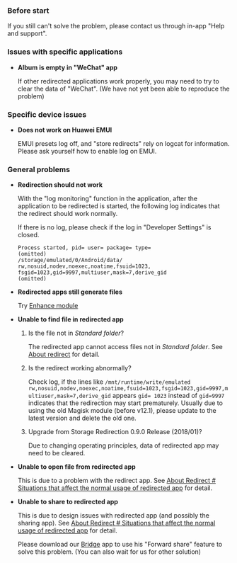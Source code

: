 ### Before start

If you still can't solve the problem, please contact us through in-app "Help and support".

### Issues with specific applications

* **Album is empty in "WeChat" app**

  If other redirected applications work properly, you may need to try to clear the data of "WeChat". (We have not yet been able to reproduce the problem)

### Specific device issues

* **Does not work on Huawei EMUI**

  EMUI presets log off, and "store redirects" rely on logcat for information. Please ask yourself how to enable log on EMUI.

### General problems

* **Redirection should not work**

  With the "log monitoring" function in the application, after the application to be redirected is started, the following log indicates that the redirect should work normally.

  If there is no log, please check if the log in "Developer Settings" is closed.

  ```
  Process started, pid= user= package= type=
  (omitted)
  /storage/emulated/0/Android/data/ rw,nosuid,nodev,noexec,noatime,fsuid=1023, fsgid=1023,gid=9997,multiuser,mask=7,derive_gid
  (omitted)
  ```

* **Redirected apps still generate files**

  Try [Enhance module](https://rikka.app/StorageRedirect/docs/en-US/?doc=enhanced)

* **Unable to find file in redirected app**

  1. Is the file not in _Standard folder_?

     The redirected app cannot access files not in _Standard folder_. See [About redirect](https://rikka.app/StorageRedirect/docs/en/?doc=About%20redirect) for detail.

  2. Is the redirect working abnormally?

     Check log, if the lines like `/mnt/runtime/write/emulated rw,nosuid,nodev,noexec,noatime,fsuid=1023,fsgid=1023,gid=9997,multiuser,mask=7,derive_gid` appears `gid= 1023` instead of `gid=9997` indicates that the redirection may start prematurely. Usually due to using the old Magisk module (before v12.1), please update to the latest version and delete the old one.

  3. Upgrade from Storage Redirection 0.9.0 Release (2018/01)?

     Due to changing operating principles, data of redirected app may need to be cleared.

* **Unable to open file from redirected app**

  This is due to a problem with the redirect app. See [About Redirect # Situations that affect the normal usage of redirected app](https://rikka.app/StorageRedirect/docs/en/?doc=About%20redirect) for detail.

* **Unable to share to redirected app**

  This is due to design issues with redirected app (and possibly the sharing app). See [About Redirect # Situations that affect the normal usage of redirected app](https://rikka.app/StorageRedirect/docs/en/?doc=About%20redirect) for detail.

  Please download our [Bridge](https://play.google.com/store/apps/details?id=moe.shizuku.bridge) app to use his "Forward share" feature to solve this problem. (You can also wait for us for other solution)
